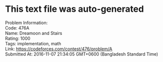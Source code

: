 # This text file was auto-generated  
  
Problem Information:  
Code: 476A  
Name: Dreamoon and Stairs  
Rating: 1000  
Tags: implementation, math  
Link: https://codeforces.com/contest/476/problem/A  
Submitted At: 2016-11-07 21:34:05 GMT+0600 (Bangladesh Standard Time)  
